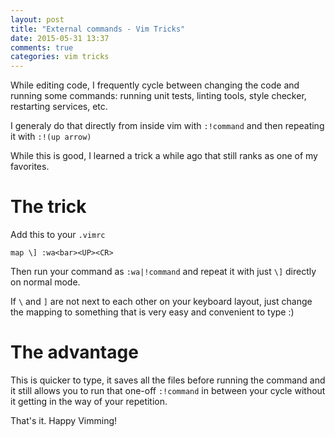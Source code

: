 ```yaml
---
layout: post
title: "External commands - Vim Tricks"
date: 2015-05-31 13:37
comments: true
categories: vim tricks
---
```


While editing code, I frequently cycle between changing the code and running some commands: running
unit tests, linting tools, style checker, restarting services, etc.

I generaly do that directly from inside vim with `:!command` and then repeating it with `:!(up arrow)`

While this is good, I learned a trick a while ago that still ranks as one of my favorites.

# The trick

Add this to your `.vimrc`

```
map \] :wa<bar><UP><CR>
```

Then run your command as `:wa|!command` and repeat it with just `\]` directly on normal mode.

If `\` and `]` are not next to each other on your keyboard layout, just change the mapping
to something that is very easy and convenient to type :)

# The advantage

This is quicker to type, it saves all the files before running the command and it still allows you
to run that one-off `:!command` in between your cycle without it getting in the way of your repetition.

That's it.
Happy Vimming!
